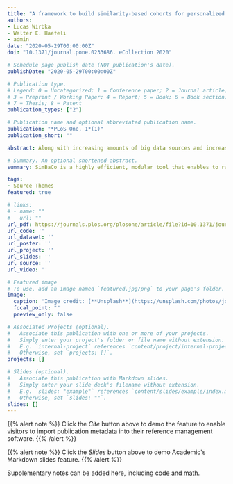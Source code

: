```yaml
---
title: "A framework to build similarity-based cohorts for personalized treatment advice - a standardized, but flexible workflow with the R package SimBaCo"
authors:
- Lucas Wirbka
- Walter E. Haefeli
- admin
date: "2020-05-29T00:00:00Z"
doi: "10.1371/journal.pone.0233686. eCollection 2020"

# Schedule page publish date (NOT publication's date).
publishDate: "2020-05-29T00:00:00Z"

# Publication type.
# Legend: 0 = Uncategorized; 1 = Conference paper; 2 = Journal article;
# 3 = Preprint / Working Paper; 4 = Report; 5 = Book; 6 = Book section;
# 7 = Thesis; 8 = Patent
publication_types: ["2"]

# Publication name and optional abbreviated publication name.
publication: "*PLoS One, 1*(1)"
publication_short: ""

abstract: Along with increasing amounts of big data sources and increasing computer performance, real-world evidence from such sources likewise gains in importance. While this mostly applies to population averaged results from analyses based on the all available data, it is also possible to conduct so-called personalized analyses based on a data subset whose observations resemble a particular patient for whom a decision is to be made. Claims data from statutory health insurance companies could provide necessary information for such personalized analyses. To derive treatment recommendations from them for a particular patient in everyday care, an automated, reproducible and efficiently programmed workflow would be required. We introduce the R-package SimBaCo (Similarity-Based Cohort generation) offering a simple, but modular, and intuitive framework for this task. With the six built-in R-functions, this framework allows the user to create similarity cohorts tailored to the characteristics of particular patients. An exemplary workflow illustrates the distinct steps beginning with an initial cohort selection according to inclusion and exclusion criteria. A plotting function facilitates investigating a particular patient's characteristics relative to their distribution in a reference cohort, for example the initial cohort or the precision cohort after the data has been trimmed in accordance with chosen variables for similarity finding. Such precision cohorts allow any form of personalized analysis, for example personalized analyses of comparative effectiveness or customized prediction models developed from precision cohorts. In our exemplary workflow, we provide such a treatment comparison whereupon a treatment decision for a particular patient could be made. This is only one field of application where personalized results can directly support the process of clinical reasoning by leveraging information from individual patient data. With this modular package at hand, personalized studies can efficiently weight benefits and risks of treatment options of particular patients.

# Summary. An optional shortened abstract.
summary: SimBaCo is a highly efficient, modular tool that enables to rapidly generate precision cohorts and apply various analysis methods to them. Derived personalized results can directly support the process of clinical reasoning because they can help interpreting individual patient data in the light of former patients by weighting benefits and risks of treatment options of this particular patient. With this modular package at hand, personalized studies of comparative effectiveness or personalized prediction models can be conducted efficiently and it will be exciting to see what benefit can be expected from this currently rarely applied technique.

tags:
- Source Themes
featured: true

# links:
# - name: ""
#   url: ""
url_pdf: https://journals.plos.org/plosone/article/file?id=10.1371/journal.pone.0233686&type=printable
url_code: ''
url_dataset: ''
url_poster: ''
url_project: ''
url_slides: ''
url_source: ''
url_video: ''

# Featured image
# To use, add an image named `featured.jpg/png` to your page's folder. 
image:
  caption: 'Image credit: [**Unsplash**](https://unsplash.com/photos/jdD8gXaTZsc)'
  focal_point: ""
  preview_only: false

# Associated Projects (optional).
#   Associate this publication with one or more of your projects.
#   Simply enter your project's folder or file name without extension.
#   E.g. `internal-project` references `content/project/internal-project/index.md`.
#   Otherwise, set `projects: []`.
projects: []

# Slides (optional).
#   Associate this publication with Markdown slides.
#   Simply enter your slide deck's filename without extension.
#   E.g. `slides: "example"` references `content/slides/example/index.md`.
#   Otherwise, set `slides: ""`.
slides: []
---
```


{{% alert note %}}
Click the *Cite* button above to demo the feature to enable visitors to import publication metadata into their reference management software.
{{% /alert %}}

{{% alert note %}}
Click the *Slides* button above to demo Academic's Markdown slides feature.
{{% /alert %}}

Supplementary notes can be added here, including [code and math](https://sourcethemes.com/academic/docs/writing-markdown-latex/).
